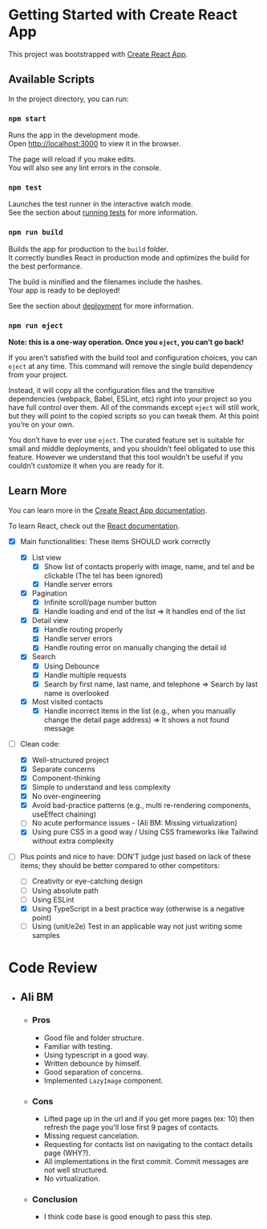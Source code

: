 # Getting Started with Create React App

This project was bootstrapped with [Create React App](https://github.com/facebook/create-react-app).

## Available Scripts

In the project directory, you can run:

### `npm start`

Runs the app in the development mode.\
Open [http://localhost:3000](http://localhost:3000) to view it in the browser.

The page will reload if you make edits.\
You will also see any lint errors in the console.

### `npm test`

Launches the test runner in the interactive watch mode.\
See the section about [running tests](https://facebook.github.io/create-react-app/docs/running-tests) for more information.

### `npm run build`

Builds the app for production to the `build` folder.\
It correctly bundles React in production mode and optimizes the build for the best performance.

The build is minified and the filenames include the hashes.\
Your app is ready to be deployed!

See the section about [deployment](https://facebook.github.io/create-react-app/docs/deployment) for more information.

### `npm run eject`

**Note: this is a one-way operation. Once you `eject`, you can’t go back!**

If you aren’t satisfied with the build tool and configuration choices, you can `eject` at any time. This command will remove the single build dependency from your project.

Instead, it will copy all the configuration files and the transitive dependencies (webpack, Babel, ESLint, etc) right into your project so you have full control over them. All of the commands except `eject` will still work, but they will point to the copied scripts so you can tweak them. At this point you’re on your own.

You don’t have to ever use `eject`. The curated feature set is suitable for small and middle deployments, and you shouldn’t feel obligated to use this feature. However we understand that this tool wouldn’t be useful if you couldn’t customize it when you are ready for it.

## Learn More

You can learn more in the [Create React App documentation](https://facebook.github.io/create-react-app/docs/getting-started).

To learn React, check out the [React documentation](https://reactjs.org/).

- [x] Main functionalities: These items SHOULD work correctly
  - [x] List view
    - [x] Show list of contacts properly with image, name, and tel and be clickable (The tel has been ignored)
    - [x] Handle server errors
  - [x] Pagination
    - [x] Infinite scroll/page number button
    - [x] Handle loading and end of the list => It handles end of the list
  - [x] Detail view
    - [x] Handle routing properly
    - [x] Handle server errors
    - [x] Handle routing error on manually changing the detail id
  - [x] Search
    - [x] Using Debounce
    - [x] Handle multiple requests
    - [x] Search by first name, last name, and telephone => Search by last name is overlooked
  - [x] Most visited contacts
    - [x] Handle incorrect items in the list (e.g., when you manually change the detail page address) => It shows a not found message
- [ ] Clean code:
  - [x] Well-structured project
  - [x] Separate concerns
  - [x] Component-thinking
  - [x] Simple to understand and less complexity
  - [x] No over-engineering
  - [x] Avoid bad-practice patterns (e.g., multi re-rendering components, useEffect chaining)
  - [ ] No acute performance issues - (Ali BM: Missing virtualization)
  - [x] Using pure CSS in a good way / Using CSS frameworks like Tailwind without extra complexity
- [ ] Plus points and nice to have: DON’T judge just based on lack of these items; they should be better compared to other competitors:

  - [ ] Creativity or eye-catching design
  - [ ] Using absolute path
  - [ ] Using ESLint
  - [x] Using TypeScript in a best practice way (otherwise is a negative point)
  - [ ] Using (unit/e2e) Test in an applicable way not just writing some samples

# Code Review

- ## Ali BM

  - ### Pros

    - Good file and folder structure.
    - Familiar with testing.
    - Using typescript in a good way.
    - Written debounce by himself.
    - Good separation of concerns.
    - Implemented `LazyImage` component.

  - ### Cons

    - Lifted page up in the url and if you get more pages (ex: 10) then refresh the page you'll lose first 9 pages of contacts.
    - Missing request cancelation.
    - Requesting for contacts list on navigating to the contact details page (WHY?).
    - All implementations in the first commit. Commit messages are not well structured.
    - No virtualization.

  - ### Conclusion
    - I think code base is good enough to pass this step.
